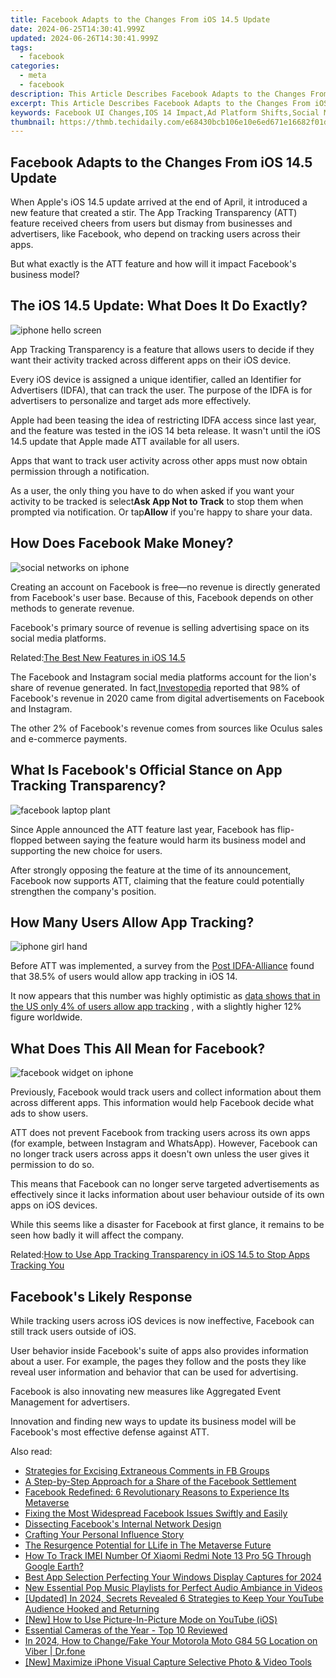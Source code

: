 ```yaml
---
title: Facebook Adapts to the Changes From iOS 14.5 Update
date: 2024-06-25T14:30:41.999Z
updated: 2024-06-26T14:30:41.999Z
tags:
  - facebook
categories:
  - meta
  - facebook
description: This Article Describes Facebook Adapts to the Changes From iOS 14.5 Update
excerpt: This Article Describes Facebook Adapts to the Changes From iOS 14.5 Update
keywords: Facebook UI Changes,IOS 14 Impact,Ad Platform Shifts,Social Media Updates,Ad Tracking iOS14,Facebook Privacy Update,User Interface Adaptation
thumbnail: https://thmb.techidaily.com/e68430bcb106e10e6ed671e16682f01d022f0799c626556c343ddc595fa9cde5.jpg
---
```


## Facebook Adapts to the Changes From iOS 14.5 Update

 When Apple's iOS 14.5 update arrived at the end of April, it introduced a new feature that created a stir. The App Tracking Transparency (ATT) feature received cheers from users but dismay from businesses and advertisers, like Facebook, who depend on tracking users across their apps.

 But what exactly is the ATT feature and how will it impact Facebook's business model?

## The iOS 14.5 Update: What Does It Do Exactly?

![iphone hello screen](https://static1.makeuseofimages.com/wordpress/wp-content/uploads/2021/06/iphone-hello.jpg)

 App Tracking Transparency is a feature that allows users to decide if they want their activity tracked across different apps on their iOS device.

 Every iOS device is assigned a unique identifier, called an Identifier for Advertisers (IDFA), that can track the user. The purpose of the IDFA is for advertisers to personalize and target ads more effectively.

 Apple had been teasing the idea of restricting IDFA access since last year, and the feature was tested in the iOS 14 beta release. It wasn't until the iOS 14.5 update that Apple made ATT available for all users.

 Apps that want to track user activity across other apps must now obtain permission through a notification.

 As a user, the only thing you have to do when asked if you want your activity to be tracked is select**Ask App Not to Track** to stop them when prompted via notification. Or tap**Allow** if you're happy to share your data.

## How Does Facebook Make Money?

![social networks on iphone](https://static1.makeuseofimages.com/wordpress/wp-content/uploads/2021/06/social-networks.jpg)

 Creating an account on Facebook is free—no revenue is directly generated from Facebook's user base. Because of this, Facebook depends on other methods to generate revenue.

 Facebook's primary source of revenue is selling advertising space on its social media platforms.

 Related:[The Best New Features in iOS 14.5](https://www.makeuseof.com/best-new-features-in-ios-14-5/)

 The Facebook and Instagram social media platforms account for the lion's share of revenue generated. In fact,[Investopedia](https://www.investopedia.com/ask/answers/120114/how-does-facebook-fb-make-money.asp) reported that 98% of Facebook's revenue in 2020 came from digital advertisements on Facebook and Instagram.

 The other 2% of Facebook's revenue comes from sources like Oculus sales and e-commerce payments.

## What Is Facebook's Official Stance on App Tracking Transparency?

![facebook laptop plant](https://static1.makeuseofimages.com/wordpress/wp-content/uploads/2021/06/facebook-laptop.jpg)

 Since Apple announced the ATT feature last year, Facebook has flip-flopped between saying the feature would harm its business model and supporting the new choice for users.

 After strongly opposing the feature at the time of its announcement, Facebook now supports ATT, claiming that the feature could potentially strengthen the company's position.

## How Many Users Allow App Tracking?

![iphone girl hand](https://static1.makeuseofimages.com/wordpress/wp-content/uploads/2021/06/iphone-hand.jpg)

 Before ATT was implemented, a survey from the [Post IDFA-Alliance](https://noidfanoproblem.com/app-marketers/almost-2-in-5-consumers-say-theyll-provide-idfa-access/) found that 38.5% of users would allow app tracking in iOS 14.

 It now appears that this number was highly optimistic as [data shows that in the US only 4% of users allow app tracking](https://www.makeuseof.com/iphone-users-opting-out-of-tracking/) , with a slightly higher 12% figure worldwide.

## What Does This All Mean for Facebook?

![facebook widget on iphone](https://static1.makeuseofimages.com/wordpress/wp-content/uploads/2021/06/iphone-facebook.jpg)

 Previously, Facebook would track users and collect information about them across different apps. This information would help Facebook decide what ads to show users.

 ATT does not prevent Facebook from tracking users across its own apps (for example, between Instagram and WhatsApp). However, Facebook can no longer track users across apps it doesn't own unless the user gives it permission to do so.

 This means that Facebook can no longer serve targeted advertisements as effectively since it lacks information about user behaviour outside of its own apps on iOS devices.

 While this seems like a disaster for Facebook at first glance, it remains to be seen how badly it will affect the company.

 Related:[How to Use App Tracking Transparency in iOS 14.5 to Stop Apps Tracking You](https://www.makeuseof.com/app-tracking-transparency-ios-14-5-iphone/)

## Facebook's Likely Response

 While tracking users across iOS devices is now ineffective, Facebook can still track users outside of iOS.

 User behavior inside Facebook's suite of apps also provides information about a user. For example, the pages they follow and the posts they like reveal user information and behavior that can be used for advertising.

 Facebook is also innovating new measures like Aggregated Event Management for advertisers.

 Innovation and finding new ways to update its business model will be Facebook's most effective defense against ATT.


<ins class="adsbygoogle"
     style="display:block"
     data-ad-format="autorelaxed"
     data-ad-client="ca-pub-7571918770474297"
     data-ad-slot="1223367746"></ins>



<ins class="adsbygoogle"
     style="display:block"
     data-ad-client="ca-pub-7571918770474297"
     data-ad-slot="8358498916"
     data-ad-format="auto"
     data-full-width-responsive="true"></ins>

<span class="atpl-alsoreadstyle">Also read:</span>
<div><ul>
<li><a href="https://facebook.techidaily.com/strategies-for-excising-extraneous-comments-in-fb-groups/"><u>Strategies for Excising Extraneous Comments in FB Groups</u></a></li>
<li><a href="https://facebook.techidaily.com/a-step-by-step-approach-for-a-share-of-the-facebook-settlement/"><u>A Step-by-Step Approach for a Share of the Facebook Settlement</u></a></li>
<li><a href="https://facebook.techidaily.com/facebook-redefined-6-revolutionary-reasons-to-experience-its-metaverse/"><u>Facebook Redefined: 6 Revolutionary Reasons to Experience Its Metaverse</u></a></li>
<li><a href="https://facebook.techidaily.com/fixing-the-most-widespread-facebook-issues-swiftly-and-easily/"><u>Fixing the Most Widespread Facebook Issues Swiftly and Easily</u></a></li>
<li><a href="https://facebook.techidaily.com/dissecting-facebooks-internal-network-design/"><u>Dissecting Facebook's Internal Network Design</u></a></li>
<li><a href="https://facebook.techidaily.com/crafting-your-personal-influence-story/"><u>Crafting Your Personal Influence Story</u></a></li>
<li><a href="https://facebook.techidaily.com/the-resurgence-potential-for-llife-in-the-metaverse-future/"><u>The Resurgence Potential for LLife in The Metaverse Future</u></a></li>
<li><a href="https://unlock-android.techidaily.com/how-to-track-imei-number-of-xiaomi-redmi-note-13-pro-5g-through-google-earth-by-drfone-android/"><u>How To Track IMEI Number Of Xiaomi Redmi Note 13 Pro 5G Through Google Earth?</u></a></li>
<li><a href="https://video-screen-grab.techidaily.com/best-app-selection-perfecting-your-windows-display-captures-for-2024/"><u>Best App Selection  Perfecting Your Windows Display Captures for 2024</u></a></li>
<li><a href="https://voice-adjusting.techidaily.com/new-essential-pop-music-playlists-for-perfect-audio-ambiance-in-videos/"><u>New Essential Pop Music Playlists for Perfect Audio Ambiance in Videos</u></a></li>
<li><a href="https://youtube-lab.techidaily.com/ed-in-2024-secrets-revealed-6-strategies-to-keep-your-youtube-audience-hooked-and-returning/"><u>[Updated] In 2024, Secrets Revealed  6 Strategies to Keep Your YouTube Audience Hooked and Returning</u></a></li>
<li><a href="https://some-knowledge.techidaily.com/new-how-to-use-picture-in-picture-mode-on-youtube-ios/"><u>[New] How to Use Picture-In-Picture Mode on YouTube (iOS)</u></a></li>
<li><a href="https://extra-hints.techidaily.com/essential-cameras-of-the-year-top-10-reviewed/"><u>Essential Cameras of the Year - Top 10 Reviewed</u></a></li>
<li><a href="https://location-social.techidaily.com/in-2024-how-to-changefake-your-motorola-moto-g84-5g-location-on-viber-drfone-by-drfone-virtual-android/"><u>In 2024, How to Change/Fake Your Motorola Moto G84 5G Location on Viber | Dr.fone</u></a></li>
<li><a href="https://extra-skills.techidaily.com/new-maximize-iphone-visual-capture-selective-photo-and-video-tools/"><u>[New] Maximize iPhone Visual Capture  Selective Photo & Video Tools</u></a></li>
</ul></div>
